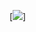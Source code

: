 [![](https://ca232235-f3d2-491e-8531-9f03f33dc5ae-00-2h5p2ogc2po63.spock.replit.dev/stats?username=Ruberald)]
